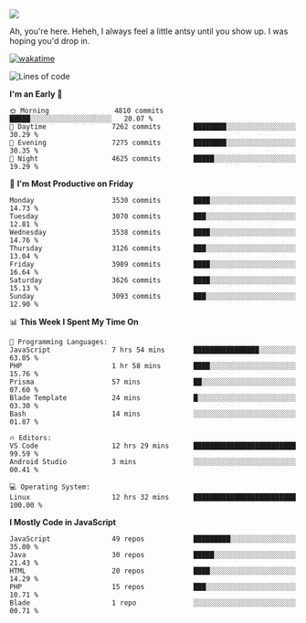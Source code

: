 ![](https://media.tenor.com/FUEC3dPyVhEAAAAM/welcome-back-minions.gif)

Ah, you're here. Heheh, 
I always feel a little antsy until you show up. I was hoping you'd drop in.

[![wakatime](https://wakatime.com/badge/user/8ad4afa2-1a56-40d1-a949-4663473915b6.svg)](https://wakatime.com/@mrepol742)

<!--START_SECTION:mrepol742-->
![Lines of code](https://img.shields.io/badge/From%20Hello%20World%20I%27ve%20Written-19.9%20million%20lines%20of%20code-blue)

**I'm an Early 🐤** 

```text
🌞 Morning                4810 commits        █████░░░░░░░░░░░░░░░░░░░░   20.07 % 
🌆 Daytime                7262 commits        ████████░░░░░░░░░░░░░░░░░   30.29 % 
🌃 Evening                7275 commits        ████████░░░░░░░░░░░░░░░░░   30.35 % 
🌙 Night                  4625 commits        █████░░░░░░░░░░░░░░░░░░░░   19.29 % 
```
📅 **I'm Most Productive on Friday** 

```text
Monday                   3530 commits        ████░░░░░░░░░░░░░░░░░░░░░   14.73 % 
Tuesday                  3070 commits        ███░░░░░░░░░░░░░░░░░░░░░░   12.81 % 
Wednesday                3538 commits        ████░░░░░░░░░░░░░░░░░░░░░   14.76 % 
Thursday                 3126 commits        ███░░░░░░░░░░░░░░░░░░░░░░   13.04 % 
Friday                   3989 commits        ████░░░░░░░░░░░░░░░░░░░░░   16.64 % 
Saturday                 3626 commits        ████░░░░░░░░░░░░░░░░░░░░░   15.13 % 
Sunday                   3093 commits        ███░░░░░░░░░░░░░░░░░░░░░░   12.90 % 
```


📊 **This Week I Spent My Time On** 

```text
💬 Programming Languages: 
JavaScript               7 hrs 54 mins       ████████████████░░░░░░░░░   63.05 % 
PHP                      1 hr 58 mins        ████░░░░░░░░░░░░░░░░░░░░░   15.76 % 
Prisma                   57 mins             ██░░░░░░░░░░░░░░░░░░░░░░░   07.60 % 
Blade Template           24 mins             █░░░░░░░░░░░░░░░░░░░░░░░░   03.30 % 
Bash                     14 mins             ░░░░░░░░░░░░░░░░░░░░░░░░░   01.87 % 

🔥 Editors: 
VS Code                  12 hrs 29 mins      █████████████████████████   99.59 % 
Android Studio           3 mins              ░░░░░░░░░░░░░░░░░░░░░░░░░   00.41 % 

💻 Operating System: 
Linux                    12 hrs 32 mins      █████████████████████████   100.00 % 
```

**I Mostly Code in JavaScript** 

```text
JavaScript               49 repos            █████████░░░░░░░░░░░░░░░░   35.00 % 
Java                     30 repos            █████░░░░░░░░░░░░░░░░░░░░   21.43 % 
HTML                     20 repos            ████░░░░░░░░░░░░░░░░░░░░░   14.29 % 
PHP                      15 repos            ███░░░░░░░░░░░░░░░░░░░░░░   10.71 % 
Blade                    1 repo              ░░░░░░░░░░░░░░░░░░░░░░░░░   00.71 % 
```




<!--END_SECTION:mrepol742-->

